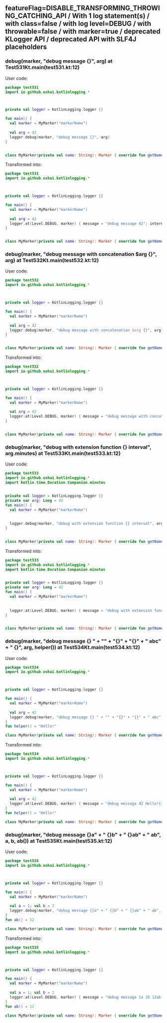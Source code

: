 ## featureFlag=DISABLE_TRANSFORMING_THROWING_CATCHING_API / With 1 log statement(s) / with class=false / with log level=DEBUG / with throwable=false / with marker=true / deprecated KLogger API / deprecated API with SLF4J placeholders



###  debug(marker, "debug message {}", arg) at Test531Kt.main(test531.kt:12)

User code:
```kotlin
package test531
import io.github.oshai.kotlinlogging.*



private val logger = KotlinLogging.logger {}

fun main() {
  val marker = MyMarker("markerName")
  
  val arg = 42
  logger.debug(marker, "debug message {}", arg)
}


class MyMarker(private val name: String): Marker { override fun getName() = name }

```
  
Transformed into:
```kotlin
package test531
import io.github.oshai.kotlinlogging.*



private val logger = KotlinLogging.logger {}

fun main() {
  val marker = MyMarker("markerName")
  
  val arg = 42
  logger.at(Level.DEBUG, marker) { message = "debug message 42"; internalCompilerData = KLoggingEventBuilder.InternalCompilerData(messageTemplate = "\"debug message {}\"", className = "test531.Test531Kt", methodName = "main", fileName = "test531.kt", lineNumber = 12)
}


class MyMarker(private val name: String): Marker { override fun getName() = name }

```

###  debug(marker, "debug message with concatenation $arg {}", arg) at Test532Kt.main(test532.kt:12)

User code:
```kotlin
package test532
import io.github.oshai.kotlinlogging.*



private val logger = KotlinLogging.logger {}

fun main() {
  val marker = MyMarker("markerName")
  
  val arg = 42
  logger.debug(marker, "debug message with concatenation $arg {}", arg)
}


class MyMarker(private val name: String): Marker { override fun getName() = name }

```
  
Transformed into:
```kotlin
package test532
import io.github.oshai.kotlinlogging.*



private val logger = KotlinLogging.logger {}

fun main() {
  val marker = MyMarker("markerName")
  
  val arg = 42
  logger.at(Level.DEBUG, marker) { message = "debug message with concatenation 42 42"; internalCompilerData = KLoggingEventBuilder.InternalCompilerData(messageTemplate = "\"debug message with concatenation $arg {}\"", className = "test532.Test532Kt", methodName = "main", fileName = "test532.kt", lineNumber = 12)
}


class MyMarker(private val name: String): Marker { override fun getName() = name }

```

###  debug(marker, "debug with extension function {} interval", arg.minutes) at Test533Kt.main(test533.kt:12)

User code:
```kotlin
package test533
import io.github.oshai.kotlinlogging.*
import kotlin.time.Duration.Companion.minutes


private val logger = KotlinLogging.logger {}
private var arg: Long = 42
fun main() {
  val marker = MyMarker("markerName")
  
  
  logger.debug(marker, "debug with extension function {} interval", arg.minutes)
}


class MyMarker(private val name: String): Marker { override fun getName() = name }

```
  
Transformed into:
```kotlin
package test533
import io.github.oshai.kotlinlogging.*
import kotlin.time.Duration.Companion.minutes


private val logger = KotlinLogging.logger {}
private var arg: Long = 42
fun main() {
  val marker = MyMarker("markerName")
  
  
  logger.at(Level.DEBUG, marker) { message = "debug with extension function 42m interval"; internalCompilerData = KLoggingEventBuilder.InternalCompilerData(messageTemplate = "\"debug with extension function {} interval\"", className = "test533.Test533Kt", methodName = "main", fileName = "test533.kt", lineNumber = 12)
}


class MyMarker(private val name: String): Marker { override fun getName() = name }

```

###  debug(marker, "debug message {} " + "" + "{}" + "{}" + " abc" + " {}", arg, helper()) at Test534Kt.main(test534.kt:12)

User code:
```kotlin
package test534
import io.github.oshai.kotlinlogging.*



private val logger = KotlinLogging.logger {}

fun main() {
  val marker = MyMarker("markerName")
  
  val arg = 42
  logger.debug(marker, "debug message {} " + "" + "{}" + "{}" + " abc" + " {}", arg, helper())
}
fun helper() = "Hello!"

class MyMarker(private val name: String): Marker { override fun getName() = name }

```
  
Transformed into:
```kotlin
package test534
import io.github.oshai.kotlinlogging.*



private val logger = KotlinLogging.logger {}

fun main() {
  val marker = MyMarker("markerName")
  
  val arg = 42
  logger.at(Level.DEBUG, marker) { message = "debug message 42 Hello!{} abc {}"; internalCompilerData = KLoggingEventBuilder.InternalCompilerData(messageTemplate = "\"debug message {} \" + \"\" + \"{}\" + \"{}\" + \" abc\" + \" {}\"", className = "test534.Test534Kt", methodName = "main", fileName = "test534.kt", lineNumber = 12)
}
fun helper() = "Hello!"

class MyMarker(private val name: String): Marker { override fun getName() = name }

```

###  debug(marker, "debug message {}a" + " {}b" + " {}ab" + " ab", a, b, ab()) at Test535Kt.main(test535.kt:12)

User code:
```kotlin
package test535
import io.github.oshai.kotlinlogging.*



private val logger = KotlinLogging.logger {}

fun main() {
  val marker = MyMarker("markerName")
  
  val a = 1; val b = 2
  logger.debug(marker, "debug message {}a" + " {}b" + " {}ab" + " ab", a, b, ab())
}
fun ab() = 12

class MyMarker(private val name: String): Marker { override fun getName() = name }

```
  
Transformed into:
```kotlin
package test535
import io.github.oshai.kotlinlogging.*



private val logger = KotlinLogging.logger {}

fun main() {
  val marker = MyMarker("markerName")
  
  val a = 1; val b = 2
  logger.at(Level.DEBUG, marker) { message = "debug message 1a 2b 12ab ab"; internalCompilerData = KLoggingEventBuilder.InternalCompilerData(messageTemplate = "\"debug message {}a\" + \" {}b\" + \" {}ab\" + \" ab\"", className = "test535.Test535Kt", methodName = "main", fileName = "test535.kt", lineNumber = 12)
}
fun ab() = 12

class MyMarker(private val name: String): Marker { override fun getName() = name }

```

